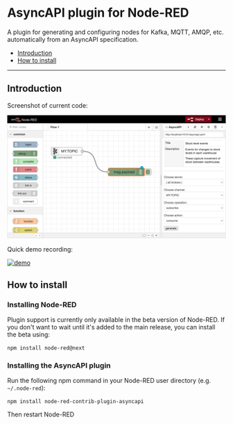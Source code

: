 # AsyncAPI plugin for Node-RED

A plugin for generating and configuring nodes for Kafka, MQTT, AMQP, etc. automatically from an AsyncAPI specification.

- [Introduction](#introduction)
- [How to install](#how-to-install)

---

## Introduction

Screenshot of current code:

![screenshot](/images/screenshot.png)

Quick demo recording:

[![demo](https://img.youtube.com/vi/3B4O10V2PA0/0.jpg)](https://www.youtube.com/watch?v=3B4O10V2PA0 "demo")

## How to install

### Installing Node-RED

Plugin support is currently only available in the beta version of Node-RED. If you don't want to wait until it's added to the main release, you can install the beta using:

```
npm install node-red@next
```

### Installing the AsyncAPI plugin

Run the following npm command in your Node-RED user directory (e.g. `~/.node-red`):

```
npm install node-red-contrib-plugin-asyncapi
```

Then restart Node-RED
